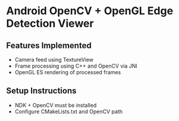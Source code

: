 
# Android OpenCV + OpenGL Edge Detection Viewer

## Features Implemented
- Camera feed using TextureView
- Frame processing using C++ and OpenCV via JNI
- OpenGL ES rendering of processed frames

## Setup Instructions
- NDK + OpenCV must be installed
- Configure CMakeLists.txt and OpenCV path
